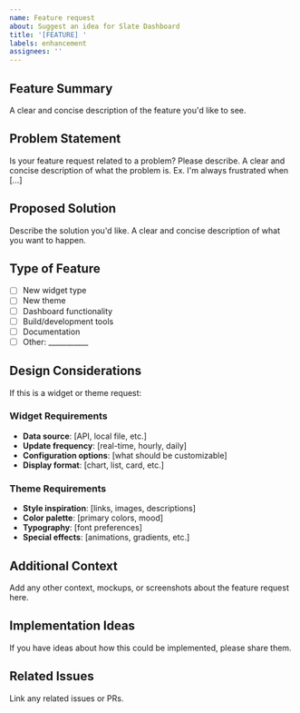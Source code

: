 ```yaml
---
name: Feature request
about: Suggest an idea for Slate Dashboard
title: '[FEATURE] '
labels: enhancement
assignees: ''
---
```


## Feature Summary
A clear and concise description of the feature you'd like to see.

## Problem Statement
Is your feature request related to a problem? Please describe.
A clear and concise description of what the problem is. Ex. I'm always frustrated when [...]

## Proposed Solution
Describe the solution you'd like.
A clear and concise description of what you want to happen.

## Type of Feature
- [ ] New widget type
- [ ] New theme
- [ ] Dashboard functionality
- [ ] Build/development tools
- [ ] Documentation
- [ ] Other: ___________

## Design Considerations
If this is a widget or theme request:

### Widget Requirements
- **Data source**: [API, local file, etc.]
- **Update frequency**: [real-time, hourly, daily]
- **Configuration options**: [what should be customizable]
- **Display format**: [chart, list, card, etc.]

### Theme Requirements
- **Style inspiration**: [links, images, descriptions]
- **Color palette**: [primary colors, mood]
- **Typography**: [font preferences]
- **Special effects**: [animations, gradients, etc.]

## Additional Context
Add any other context, mockups, or screenshots about the feature request here.

## Implementation Ideas
If you have ideas about how this could be implemented, please share them.

## Related Issues
Link any related issues or PRs.
